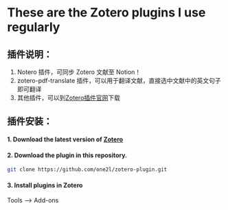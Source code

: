 # These are the Zotero plugins I use regularly

## 插件说明：

1. Notero 插件，可同步 Zotero 文献至 Notion！
2. zotero-pdf-translate 插件，可以用于翻译文献，直接选中文献中的英文句子即可翻译
3. 其他插件，可以到[Zotero插件官网](https://www.zotero.org/support/plugins)下载
## 插件安装：
#### 1. Download the latest version of [Zotero](https://www.zotero.org/)

#### 2. Download the plugin in this repository.

```bash
git clone https://github.com/one2l/zotero-plugin.git
```

#### 3. Install plugins in Zotero

Tools —> Add-ons

